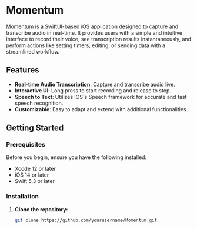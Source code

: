 # Momentum

Momentum is a SwiftUI-based iOS application designed to capture and transcribe audio in real-time. It provides users with a simple and intuitive interface to record their voice, see transcription results instantaneously, and perform actions like setting timers, editing, or sending data with a streamlined workflow.

## Features

- **Real-time Audio Transcription**: Capture and transcribe audio live.
- **Interactive UI**: Long press to start recording and release to stop.
- **Speech to Text**: Utilizes iOS's Speech framework for accurate and fast speech recognition.
- **Customizable**: Easy to adapt and extend with additional functionalities.

## Getting Started

### Prerequisites

Before you begin, ensure you have the following installed:
- Xcode 12 or later
- iOS 14 or later
- Swift 5.3 or later

### Installation

1. **Clone the repository:**

   ```bash
   git clone https://github.com/yourusername/Momentum.git

